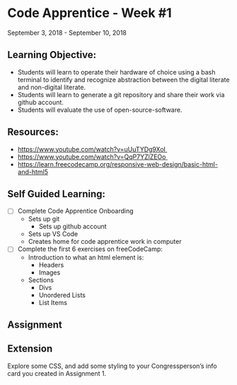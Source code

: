 # Code Apprentice - Week #1
September 3, 2018 - September 10, 2018

## Learning Objective:
* Students will learn to operate their hardware of choice using a bash terminal to identify and recognize abstraction between the digital literate and non-digital literate.
* Students will learn to generate a git repository and share their work via github account.
* Students will evaluate the use of open-source-software.

## Resources:
* https://www.youtube.com/watch?v=uUuTYDg9XoI 
* https://www.youtube.com/watch?v=QqP7YZlZEOo 
* https://learn.freecodecamp.org/responsive-web-design/basic-html-and-html5

## Self Guided Learning:
- [ ] Complete Code Apprentice Onboarding
  * Sets up git
	* Sets up github account
  * Sets up VS Code
  * Creates home for code apprentice work in computer
- [ ] Complete the first 6 exercises on freeCodeCamp:
	* Introduction to what an html element is:
	  * Headers
	  * Images
    * Sections
	  * Divs
	  * Unordered Lists
	  * List Items
    
## Assignment
    
## Extension
Explore some CSS, and add some styling to your Congressperson’s info card you created in Assignment 1.
